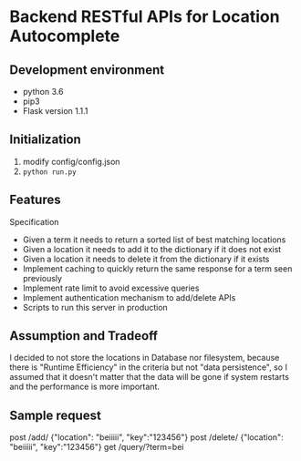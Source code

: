 # Backend RESTful APIs for Location Autocomplete

## Development environment
* python 3.6
* pip3
* Flask version 1.1.1

## Initialization
1. modify config/config.json
2. ```python run.py```

## Features
Specification
* Given a term it needs to return a sorted list of best matching locations
* Given a location it needs to add it to the dictionary if it does not exist
* Given a location it needs to delete it from the dictionary if it exists
* Implement caching to quickly return the same response for a term seen previously
* Implement rate limit to avoid excessive queries
* Implement authentication mechanism to add/delete APIs
* Scripts to run this server in production

## Assumption and Tradeoff
I decided to not store the locations in Database nor filesystem, because there is "Runtime Efficiency" in the criteria
 but not "data persistence", so I assumed that it doesn't matter that the data will be gone if system restarts and the 
 performance is more important.

## Sample request
post /add/ {"location": "beiiiii", "key":"123456"}
post /delete/ {"location": "beiiiii", "key":"123456"}
get /query/?term=bei